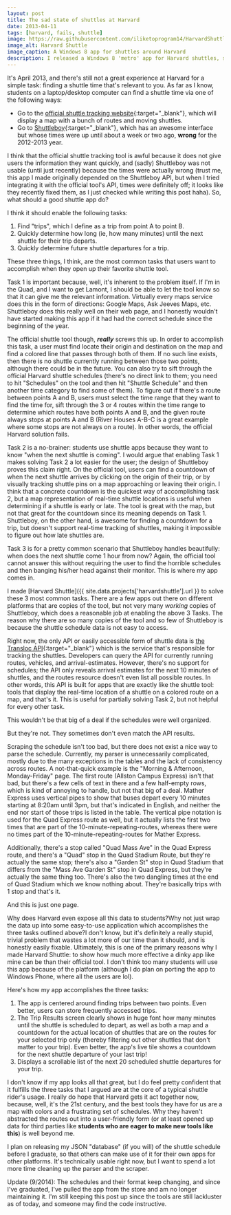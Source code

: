 ```yaml
---
layout: post
title: The sad state of shuttles at Harvard
date: 2013-04-11
tags: [harvard, fails, shuttle]
image: https://raw.githubusercontent.com/iliketoprogram14/HarvardShuttle/master/assets/splash.png
image_alt: Harvard Shuttle
image_caption: A Windows 8 app for shuttles around Harvard
description: I released a Windows 8 'metro' app for Harvard shuttles, since the existing tools for using the shuttles are lackluster, plus I wanted to try making a Windows modern app in C#.
---
```


It's April 2013, and there's still not a great experience at Harvard for a simple task: finding a shuttle time that's relevant to you. As far as I know, students on a laptop/desktop computer can find a shuttle time via one of the following ways:

 - Go to the [official shuttle tracking website](http://shuttle.harvard.edu){:target="_blank"}, which will display a map with a bunch of routes and moving shuttles.
 - Go to [Shuttleboy](http://shuttleboy.cs50.net/){:target="_blank"}, which has an awesome interface but whose times were up until about a week or two ago, <b>wrong</b> for the 2012-2013 year.
 
I think that the official shuttle tracking tool is awful because it does not give users the information they want quickly, and (sadly) Shuttleboy was not usable (until just recently) because the times were actually wrong (trust me, this app I made originally depended on the Shuttleboy API, but when I tried integrating it with the official tool's API, times were definitely off; it looks like they recently fixed them, as I just checked while writing this post haha). So, what should a good shuttle app do?

<!--more-->

I think it should enable the following tasks:

 1. Find "trips", which I define as a trip from point A to point B.
 2. Quickly determine how long (ie, how many minutes) until the next shuttle for their trip departs.
 3. Quickly determine future shuttle departures for a trip.

These three things, I think, are the most common tasks that users want to accomplish when they open up their favorite shuttle tool.

Task 1 is important because, well, it's inherent to the problem itself. If I'm in the Quad, and I want to get Lamont, I should be able to let the tool know so that it can give me the relevant information. Virtually every maps service does this in the form of directions: Google Maps, Ask Jeeves Maps, etc. Shuttleboy does this really well on their web page, and I honestly wouldn't have started making this app if it had had the correct schedule since the beginning of the year.

The official shuttle tool though, <b>*really*</b> screws this up. In order to accomplish this task, a user must find locate their origin and destination on the map and find a colored line that passes through both of them. If no such line exists, then there is no shuttle currently running between those two points, although there could be in the future. You can also try to sift through the official Harvard shuttle schedules (there's no direct link to them; you need to hit "Schedules" on the tool and then hit "Shuttle Schedule" and then another time category to find some of them). To figure out if there's a route between points A and B, users must select the time range that they want to find the time for, sift through the 3 or 4 routes within the time range to determine which routes have both points A and B, and the given route always stops at points A and B (River Houses A-B-C is a great example where some stops are not always on a route). In other words, the official Harvard solution fails.

Task 2 is a no-brainer: students use shuttle apps because they want to know "when the next shuttle is coming". I would argue that enabling Task 1 makes solving Task 2 a lot easier for the user; the design of Shuttleboy proves this claim right. On the official tool, users can find a countdown of when the next shuttle arrives by clicking on the origin of their trip, or by visually tracking shuttle pins on a map approaching or leaving their origin. I think that a concrete countdown is the quickest way of accomplishing task 2, but a map representation of real-time shuttle locations is useful when determining if a shuttle is early or late. The tool is great with the map, but not that great for the countdown since its meaning depends on Task 1. Shuttleboy, on the other hand, is awesome for finding a countdown for a trip, but doesn't support real-time tracking of shuttles, making it impossible to figure out how late shuttles are.

Task 3 is for a pretty common scenario that Shuttleboy handles beautifully: when does the next shuttle come 1 hour from now?  Again, the official tool cannot answer this without requiring the user to find the horrible schedules and then banging his/her head against their monitor. This is where my app comes in.

I made [Harvard Shuttle]({{ site.data.projects['harvardshuttle'].url }} to solve these 3 most common tasks. There are a few apps out there on different platforms that are copies of the tool, but not very many *working* copies of Shuttleboy, which does a reasonable job at enabling the above 3 Tasks. The reason why there are so many copies of the tool and so few of Shuttleboy is because the shuttle schedule data is not easy to access.

Right now, the only API or easily accessible form of shuttle data is [the Transloc API](https://market.mashape.com/transloc/openapi-1-2){:target="_blank"} which is the service that's responsible for tracking the shuttles. Developers can query the API for currently running routes, vehicles, and arrival-estimates. However, there's no support for schedules; the API only reveals arrival estimates for the next 10 minutes of shuttles, and the routes resource doesn't even list all possible routes. In other words, this API is built for apps that are exactly like the shuttle tool: tools that display the real-time location of a shuttle on a colored route on a map, and that's it. This is useful for partially solving Task 2, but not helpful for every other task.

This wouldn't be that big of a deal if the schedules were well organized.

But they're not. They sometimes don't even match the API results.

Scraping the schedule isn't too bad, but there does not exist a nice way to parse the schedule. Currently, my parser is unnecessarily complicated, mostly due to the many exceptions in the tables and the lack of consistency across routes. A not-that-quick example is the "Morning & Afternoon, Monday-Friday" page. The first route (Allston Campus Express) isn't that bad, but there's a few cells of text in there and a few half-empty rows, which is kind of annoying to handle, but not that big of a deal. Mather Express uses vertical pipes to show that buses depart every 10 minutes starting at 8:20am until 3pm, but that's indicated in English, and neither the end nor start of those trips is listed in the table. The vertical pipe notation is used for the Quad Express route as well, but it actually lists the first two times that are part of the 10-minute-repeating-routes, whereas there were no times part of the 10-minute-repeating-routes for Mather Express.

Additionally, there's a stop called "Quad Mass Ave" in the Quad Express route, and there's a "Quad" stop in the Quad Stadium Route, but they're actually the same stop; there's also a "Garden St" stop in Quad Stadium that differs from the "Mass Ave Garden St" stop in Quad Express, but they're actually the same thing too. There's also the two dangling times at the end of Quad Stadium which we know nothing about. They're basically trips with 1 stop and that's it.

And this is just one page.

Why does Harvard even expose all this data to students?Why not just wrap the data up into some easy-to-use application which accomplishes the three tasks outlined above?I don't know, but it's definitely a really stupid, trivial problem that wastes a lot more of our time than it should, and is honestly easily fixable. Ultimately, this is one of the primary reasons why I made Harvard Shuttle: to show how much more effective a dinky app like mine can be than their official tool. I don't think too many students will  use this app because of the platform (although I do plan on porting the app to Windows Phone, where all the users are lol).

Here's how my app accomplishes the three tasks:
 1. The app is centered around finding trips between two points. Even better, users can store frequently accessed trips.
 2. The Trip Results screen clearly shows in huge font how many minutes until the shuttle is scheduled to depart, as well as both a map and a countdown for the actual location of shuttles that are on the routes for your selected trip only (thereby filtering out other shuttles that don't matter to your trip). Even better, the app's live tile shows a countdown for the next shuttle departure of your last trip!
 3. Displays a scrollable list of the next 20 scheduled shuttle departures for your trip.

I don't know if my app looks all that great, but I do feel pretty confident that it fulfills the three tasks that I argued are at the core of a typical shuttle rider's usage. I really do hope that Harvard gets it act together now, because, well, it's the 21st century, and the best tools they have for us are a map with colors and a frustrating set of schedules. Why they haven't abstracted the routes out into a user-friendly form (or at least opened up data for third parties like <b>students who are eager to make new tools like this</b>) is well beyond me.

I plan on releasing my JSON "database" (if you will) of the shuttle schedule before I graduate, so that others can make use of it for their own apps for other platforms. It's technically usable right now, but I want to spend a lot more time cleaning up the parser and the scraper.

Update (9/2014): The schedules and their format keep changing, and since I've graduated, I've pulled the app from the store and am no longer maintaining it.  I'm still keeping this post up since the tools are still lackluster as of today, and someone may find the code instructive.